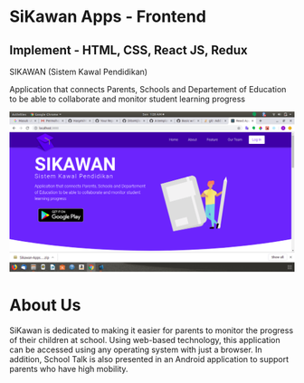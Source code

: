 # SiKawan Apps - Frontend

## Implement - HTML, CSS, React JS, Redux


SIKAWAN (Sistem Kawal Pendidikan) 

Application that connects Parents, Schools and Departement of Education to be able to collaborate and monitor student learning progress

![alt text](https://github.com/HasymiMuhamad/Sikawan-Apps---FrontEnd/blob/master/img/landing_page.png)


# About Us

SiKawan is dedicated to making it easier for parents to monitor the progress of their children at school. Using web-based technology, this application can be accessed using any operating system with just a browser. In addition, School Talk is also presented in an Android application to support parents who have high mobility.
